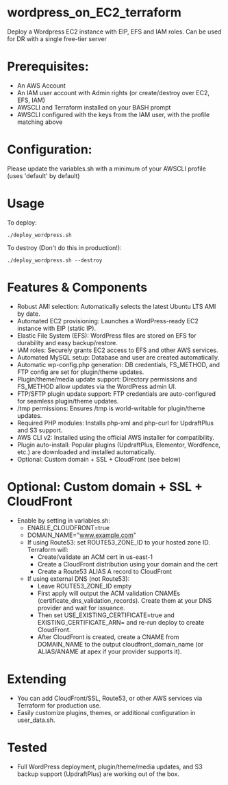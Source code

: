 # wordpress_on_EC2_terraform
Deploy a Wordpress EC2 instance with EIP, EFS and IAM roles. Can be used for DR with a single free-tier server

# Prerequisites:
- An AWS Account
- An IAM user account with Admin rights (or create/destroy over EC2, EFS, IAM)
- AWSCLI and Terraform installed on your BASH prompt
- AWSCLI configured with the keys from the IAM user, with the profile matching above

# Configuration:
Please update the variables.sh with a minimum of your AWSCLI profile (uses 'default' by default)

# Usage
To deploy:
```
./deploy_wordpress.sh
```
To destroy (Don't do this in production!):
```
./deploy_wordpress.sh --destroy
```

# Features & Components
- Robust AMI selection: Automatically selects the latest Ubuntu LTS AMI by date.
- Automated EC2 provisioning: Launches a WordPress-ready EC2 instance with EIP (static IP).
- Elastic File System (EFS): WordPress files are stored on EFS for durability and easy backup/restore.
- IAM roles: Securely grants EC2 access to EFS and other AWS services.
- Automated MySQL setup: Database and user are created automatically.
- Automatic wp-config.php generation: DB credentials, FS_METHOD, and FTP config are set for plugin/theme updates.
- Plugin/theme/media update support: Directory permissions and FS_METHOD allow updates via the WordPress admin UI.
- FTP/SFTP plugin update support: FTP credentials are auto-configured for seamless plugin/theme updates.
- /tmp permissions: Ensures /tmp is world-writable for plugin/theme updates.
- Required PHP modules: Installs php-xml and php-curl for UpdraftPlus and S3 support.
- AWS CLI v2: Installed using the official AWS installer for compatibility.
- Plugin auto-install: Popular plugins (UpdraftPlus, Elementor, Wordfence, etc.) are downloaded and installed automatically.
- Optional: Custom domain + SSL + CloudFront (see below)

# Optional: Custom domain + SSL + CloudFront
- Enable by setting in variables.sh:
  - ENABLE_CLOUDFRONT=true
  - DOMAIN_NAME="www.example.com"
  - If using Route53: set ROUTE53_ZONE_ID to your hosted zone ID. Terraform will:
    - Create/validate an ACM cert in us-east-1
    - Create a CloudFront distribution using your domain and the cert
    - Create a Route53 ALIAS A record to CloudFront
  - If using external DNS (not Route53):
    - Leave ROUTE53_ZONE_ID empty
    - First apply will output the ACM validation CNAMEs (certificate_dns_validation_records). Create them at your DNS provider and wait for issuance.
    - Then set USE_EXISTING_CERTIFICATE=true and EXISTING_CERTIFICATE_ARN=<your us-east-1 cert ARN> and re-run deploy to create CloudFront.
    - After CloudFront is created, create a CNAME from DOMAIN_NAME to the output cloudfront_domain_name (or ALIAS/ANAME at apex if your provider supports it).

# Extending
- You can add CloudFront/SSL, Route53, or other AWS services via Terraform for production use.
- Easily customize plugins, themes, or additional configuration in user_data.sh.

# Tested
- Full WordPress deployment, plugin/theme/media updates, and S3 backup support (UpdraftPlus) are working out of the box.
